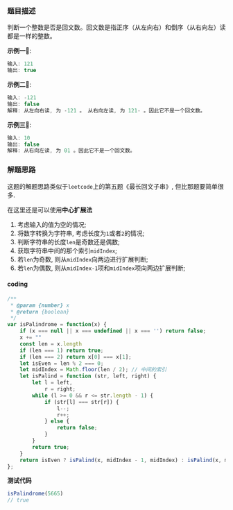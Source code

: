 ### 题目描述

判断一个整数是否是回文数。回文数是指正序（从左向右）和倒序（从右向左）读都是一样的整数。

**示例一🌰**:

```javascript
输入: 121
输出: true
```

**示例二🌰**:

```javascript
输入: -121
输出: false
解释: 从左向右读, 为 -121 。 从右向左读, 为 121- 。因此它不是一个回文数。
```

**示例三🌰**:

```javascript
输入: 10
输出: false
解释: 从右向左读, 为 01 。因此它不是一个回文数。
```

### 解题思路

这题的解题思路类似于`leetcode`上的第五题《最长回文子串》, 但比那题要简单很多.

在这里还是可以使用**中心扩展法**

1. 考虑输入的值为空的情况;
2. 将数字转换为字符串, 考虑长度为`1`或者`2`的情况;
3. 判断字符串的长度`len`是奇数还是偶数;
4. 获取字符串中间的那个索引`midIndex`;
5. 若`len`为奇数, 则从`midIndex`向两边进行扩展判断;
6. 若`len`为偶数, 则从`midIndex-1`项和`midIndex`项向两边扩展判断;

#### coding

```javascript
/**
 * @param {number} x
 * @return {boolean}
 */
var isPalindrome = function(x) {
    if (x === null || x === undefined || x === '') return false;
    x += ""
    const len = x.length
    if (len === 1) return true;
    if (len === 2) return x[0] === x[1];
    let isEven = len % 2 === 0;
    let midIndex = Math.floor(len / 2); // 中间的索引
    let isPalind = function (str, left, right) {
        let l = left,
            r = right;
        while (l >= 0 && r <= str.length - 1) {
            if (str[l] === str[r]) {
                l--;
                r++;
            } else {
                return false;
            }
        }
        return true;
    }
    return isEven ? isPalind(x, midIndex - 1, midIndex) : isPalind(x, midIndex - 1, midIndex + 1)
};
```

**测试代码**

```javascript
isPalindrome(5665)
// true
```

